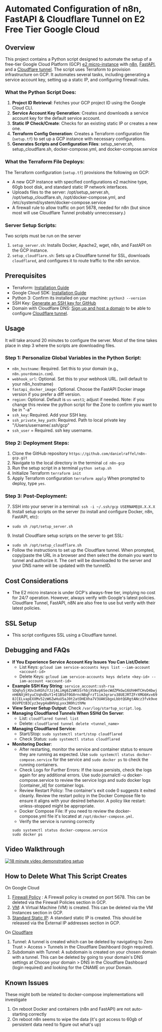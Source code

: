 # Automated Configuration of n8n, FastAPI & Cloudflare Tunnel on E2 Free Tier Google Cloud

## Overview
This project contains a Python script designed to automate the setup of a free-tier Google Cloud Platform (GCP) [e2 micro-instance](https://cloud.google.com/free/docs/free-cloud-features#compute) with [n8n](https://n8n.io), [FastAPI](https://fastapi.tiangolo.com), and a [Cloudflare tunnel](https://www.cloudflare.com/products/tunnel/). The script uses Terraform to provision infrastructure on GCP. It automates several tasks, including generating a service account key, setting up a static IP, and configuring firewall rules.

### What the Python Script Does:
1. **Project ID Retrieval**: Fetches your GCP project ID using the Google Cloud CLI.
2. **Service Account Key Generation**: Creates and downloads a service account key for the default service account.
3. **Static IP Check/Create**: Checks for an existing static IP or creates a new one.
4. **Terraform Config Generation**: Creates a Terraform configuration file (`setup.tf`) to set up a GCP instance with necessary configurations.
5. **Generates Scripts and Configuration Files**: setup_server.sh, setup_cloudflare.sh, docker-compose.yml, and docker-compose.service

### What the Terraform File Deploys:
The Terraform configuration (`setup.tf`) provisions the following on GCP:
- A new GCP instance with specified configurations e2 machine type, 60gb boot disk, and standard static IP network interfaces.
- Uploads files to the server: /opt/setup_server.sh, /opt/setup_cloudflare.sh, /opt/docker-compose.yml, and /etc/systemd/system/docker-compose.service
- A firewall rule to allow traffic on port 5678, needed for n8n (but since most will use Cloudflare Tunnel probably unneccessary.)

### Server Setup Scripts:
Two scripts must be run on the server
1. `setup_server.sh`: Installs Docker, Apache2, wget, n8n, and FastAPI on the GCP instance.
2. `setup_cloudflare.sh`: Sets up a Cloudflare tunnel for SSL, downloads `cloudflared`, and configures it to route traffic to the n8n service.

## Prerequisites
- Terraform: [Installation Guide](https://developer.hashicorp.com/terraform/install)
- Google Cloud SDK: [Installation Guide](https://cloud.google.com/sdk/docs/install)
- Python 3: Confirm its installed on your machine: `python3 --version`
- SSH Key: [Generate an SSH key for GitHub](https://docs.github.com/en/authentication/connecting-to-github-with-ssh/generating-a-new-ssh-key-and-adding-it-to-the-ssh-agent)
- Domain with Cloudflare DNS: [Sign up and host a domain](https://developers.cloudflare.com/dns/zone-setups/full-setup/setup/) to be able to configure [Cloudflare tunnel](https://www.cloudflare.com/products/tunnel/).

## Usage
It will take around 20 minutes to configure the server. Most of the time takes place in step 3 where the scripts are downloading files.

### Step 1: Personalize Global Variables in the Python Script:
- `n8n_hostname`: Required. Set this to your domain (e.g., `n8n.yourdomain.com`).
- `webhook_url`: Optional. Set this to your webhook URL. (will default to your n8n_hostname)
- `fastapi_docker_image`: Optional. Choose the FastAPI Docker image version if you prefer a diff version.
- `region`: Optional. Default is `us-west1`; adjust if needed. Note: if you change this review the python script for the Zone to confirm you want to be in "-a"
- `ssh_key`: Required. Add your SSH key.
- `ssh_private_key_path`: Required. Path to local private key "/Users/username/.ssh/gcp"
- `ssh_user` = Required. ssh key username.

### Step 2: Deployment Steps:
1. Clone the GitHub repository
`https://github.com/danielraffel/n8n-gcp.git`
3. Navigate to the local directory in the terminal
`cd n8n-gcp`
4. Run the setup script in a terminal
`python setup.sh`
5. Initialize Terraform
`terraform init`
6. Apply Terraform configuration
`terraform apply`
When prompted to deploy, type `yes`.

### Step 3: Post-Deployment:
7. SSH into your server in a terminal:
`ssh -i ~/.ssh/gcp USERNAME@X.X.X.X`
8. Install setup scripts on the server (to install and configure Docker, n8n, FastAPI, etc):
  - `sudo sh /opt/setup_server.sh`
9. Install Cloudflare setup scripts on the server to get SSL:
  - `sudo sh /opt/setup_cloudflare.sh`
  - Follow the instructions to set up the Cloudflare tunnel. When prompted, copy/paste the URL in a browser and then select the domain you want to tunnel and authorize it. The cert will be downloaded to the server and your DNS name will be updated with the tunnelID.

## Cost Considerations
- The E2 micro instance is under GCP's always-free tier, implying no cost for 24/7 operation. However, always verify with Google's latest policies. Cloudflare Tunnel, FastAPI, n8N are also free to use but verify with their latest policies.

## SSL Setup
- This script configures SSL using a Cloudflare tunnel.

## Debugging and FAQs
- **If You Experience Service Account Key Issues You Can List/Delete**:
  - List Keys: `gcloud iam service-accounts keys list --iam-account <account-id>`
  - Delete Keys: `gcloud iam service-accounts keys delete <key-id> --iam-account <account-id>`
- **Example SSH Key String**: `service_account:ssh-rsa SDqhy5jXUv3xKGhzYJzjALiHg6ZzWKSSrhbjXVAvp6SecWdZPkGw16UhHHTCHvD4bwjnH6NXjHtyuCVqhdDuY1+E1BSdf0G0rncN8qFrzT1imJqraru38UEJRTZFrXMG6Kvx698J[ELvapEXXMv52zW6ZwHuU5aJ0t2atDHEXha7V3UAKSbgxLbbtQGRgtANcz3fvk9ve8GVPEtB3Cyz3eyg4aBHVqLyxx3N9hithMe`
- **View Server Setup Output**: Check `/var/log/startup_script.log`.
- **Managing Cloudflared Tunnels When SSHd On Server**:
  - List: `cloudflared tunnel list`
  - Delete: `cloudflared tunnel delete <tunnel_name>`
- **Managing Cloudflared Service**:
  - Start/Stop: `sudo systemctl start/stop cloudflared`
  - Check Status: `sudo systemctl status cloudflared`
- **Monitoring Docker**:
  - After restarting, monitor the service and container status to ensure they are running as expected. Use `sudo systemctl status docker-compose.service` for the service and `sudo docker ps` to check the running containers.
  - Check Logs for Further Errors: If the issue persists, check the logs again for any additional errors. Use sudo journalctl -u docker-compose.service to review the service logs and sudo docker logs [container_id] for container logs.
  - Review Restart Policy: The container's exit code 0 suggests it exited cleanly. Review the restart policy in the Docker Compose file to ensure it aligns with your desired behavior. A policy like restart: unless-stopped might be appropriate.
  - Docker Compose File: If you need to review the docker-compose.yml file it's located at `/opt/docker-compose.yml`.
  - Verify the service is running correctly
  ```
  sudo systemctl status docker-compose.service
  sudo docker ps
  ```

 ## Video Walkthrough
 [![18 minute video demonstrating setup](http://img.youtube.com/vi/91-i_IIa8PQ/0.jpg)](http://www.youtube.com/watch?v=91-i_IIa8PQ "Video Title")

## How to Delete What This Script Creates
On Google Cloud
1. [Firewall Policy](https://console.cloud.google.com/net-security/firewall-manager/firewall-policies) : A Firewall policy is created on port 5678. This can be deleted via the Firewall Policies section in GCP.
2. [VM](https://console.cloud.google.com/compute/instances): A Virtual Machine (VM) is created. This can be deleted via the VM Instances section in GCP.
3. [Standard Static IP](https://console.cloud.google.com/networking/addresses): A standard static IP is created. This should be released via the External IP addresses section in GCP.

On [Cloudflare](https://cloudflare.com)
1. Tunnel: A tunnel is created which can be deleted by navigating to Zero Trust > Access > Tunnels in the Cloudflare Dashboard (login required).
2. Subdomain with Tunnel: A subdomain is created on your chosen domain with a tunnel. This can be deleted by going to your domain's DNS settings at Choose your domain > DNS in the Cloudflare Dashboard (login required) and looking for the CNAME on your Domain.

## Known Issues
These might both be related to docker-compose implementations will investigate
1. On reboot Docker and containers (n8n and FastAPI) are not auto-starting correctly
2. On reboot n8n seems to wipe the data (it's got access to 60gb of persistent data need to figure out what's up) 
